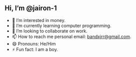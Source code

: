 ## Hi, I’m @jairon-1
- 👀 I’m interested in money.
- 🌱 I’m currently learning computer programming.
- 💞️ I’m looking to collaborate on work.
- 📫 How to reach me personal email: bandxjrr@gmail.com.
- 😄 Pronouns: He/Him
- ⚡ Fun fact: I am a boy.

<!---
jairon-1/jairon-1 is a ✨ special ✨ repository because its `README.md` (this file) appears on your GitHub profile.
You can click the Preview link to take a look at your changes.
--->
